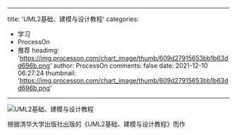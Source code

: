 
---
title: 'UML2基础、建模与设计教程'
categories: 
 - 学习
 - ProcessOn
 - 推荐
headimg: 'https://img.processon.com/chart_image/thumb/609d27915653bb1b63dd696b.png'
author: ProcessOn
comments: false
date: 2021-12-10 06:27:24
thumbnail: 'https://img.processon.com/chart_image/thumb/609d27915653bb1b63dd696b.png'
---

<div>   
<img class="thumb" alt="UML2基础、建模与设计教程" src="https://img.processon.com/chart_image/thumb/609d27915653bb1b63dd696b.png" referrerpolicy="no-referrer">
<p>根据清华大学出版社出版的《UML2基础、建模与设计教程》而作</p>  
</div>
            